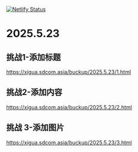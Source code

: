 [![Netlify Status](https://api.netlify.com/api/v1/badges/a0c117f8-b6b8-42b6-828a-f75095546cad/deploy-status)](https://app.netlify.com/projects/famous-brioche-cac20b/deploys)
# 2025.5.23
## 挑战1-添加标题
https://xigua.sdcom.asia/buckup/2025.5.23/1.html
## 挑战2-添加内容
https://xigua.sdcom.asia/buckup/2025.5.23/2.html
## 挑战 3-添加图片
https://xigua.sdcom.asia/buckup/2025.5.23/3.html